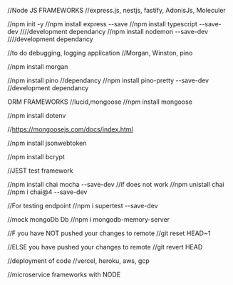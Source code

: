 //Node JS FRAMEWORKS
//express.js, nestjs, fastify, AdonisJs, Moleculer

//npm init -y
//npm install express --save
//npm install typescript --save-dev ////development dependancy
//npm install nodemon --save-dev ////development dependancy

//to do debugging, logging application
//Morgan, Winston, pino

//npm install morgan

//npm install pino //dependancy
//npm install pino-pretty --save-dev //development dependancy 

ORM FRAMEWORKS
//lucid,mongoose
//npm install mongoose

//npm install dotenv

//https://mongoosejs.com/docs/index.html

//npm install jsonwebtoken

//npm install bcrypt

//JEST test framework

//npm install chai mocha --save-dev
//if does not work
//npm unistall chai
//npm i chai@4 --save-dev⁠ 

//For testing endpoint
//npm i supertest --save-dev

//mock mongoDb Db
//npm i mongodb-memory-server

//F you have NOT pushed your changes to remote
//git reset HEAD~1

//ELSE you have pushed your changes to remote
//git revert HEAD

//deployment of code
//vercel, heroku, aws, gcp

//microservice frameworks with NODE
